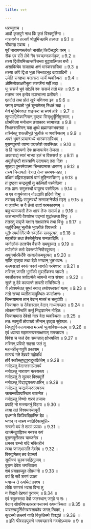```yaml
---
title: ००९

---
```

धरण्युवाच ।  
आदौ कृतयुगे नाथ किं कृतं विश्वमूर्त्तिना ।  
नारायणेन तत्सर्वं श्रोतुमिच्छामि तत्त्वतः ॥ 9.1 ॥  
श्रीवराह उवाच ।  
पूर्वं नारायणस्त्वेको नासीत् किञ्चिद्धरेः परम् ।  
सैक एव रतिं लेभे नैव स्वच्छन्दकर्मकृत् ॥ 9.2 ॥  
तस्य द्वितीयमिच्छन्तश्चिन्ता बुद्ध्यात्मिका बभौ ।  
असावित्येव सञ्ज्ञाया क्षणं भास्करसन्निभा ॥ 9.3 ॥  
तस्या अपि द्विधा भूता चिन्ताऽभूद ब्रह्मवादिनी ।  
उमेति सञ्ज्ञया यत्तत्सदा मर्त्ये व्यवस्थिता ॥ 9.4 ॥  
ओमित्येकाक्षरीभूता ससर्जेमां महीं तदा ।  
भूः ससर्ज भुवं सोऽपि स्वः ससर्ज ततो महः ॥ 9.5 ॥  
ततश्च जन इत्येव तपश्चात्मा प्रलीयते ।  
एतदोतं तथा प्रोतं सूत्रे मणिगणा इव ॥ 9.6 ॥  
जगत् प्रणवतो भूतं शून्यमेतत् स्थितं तदा ।  
येयं मूर्तिर्भगवतः शङ्करः स स्वयं हरिः ॥ 9.7 ॥  
शून्याल्ँलोकानिमान् दृष्ट्वा सिसृक्षुर्मूर्त्तिमुत्तमाम् ।  
क्षोभयित्वा मनोधाम तत्राकारः स्वमात्रतः ॥ 9.8 ॥  
स्थितस्तस्मिन् यदा क्षुब्धे ब्रह्माण्डमभवत्तदा ।  
तस्मिंस्तु शकलीभूते भूर्लोकं च व्यवस्थितम् ॥ 9.9 ॥  
अपरं भुवनं प्रायान्मध्ये भास्करसन्निभम् ।  
पुराणपुरुषो व्याप्य पद्मकोशे व्यवस्थितः ॥ 9.10 ॥  
स हि नारायणो देवः प्राजापत्येन तेजसा ।  
अकाराद्यं स्वरं नाभ्यां हलं च विससर्ज ह ॥ 9.11 ॥  
अमूर्त्तसृष्टौ शास्त्राणि उदगायत् तदा दिशः ।  
सुष्ट्वा पुनरमेयात्मा चिन्तयामास धारणम् ॥ 9.12 ॥  
तस्य चिन्तयतो नेत्रात् तेजः समभवन्महत् ।  
दक्षिणं वह्निसङ्काशं वामं तुहिनसन्निभम् ॥ 9.13 ॥  
तं दृष्ट्वा चन्द्रसूर्यौ तु कल्पितौ परमेष्ठिना ।  
ततः प्राणः समुत्तस्थौ वायुश्च परमेष्ठिनः ॥ 9.14 ॥  
स एव वायुर्भगवान् योऽद्यापि हृदिगो विभुः ।  
तस्माद् वह्निः समुत्तस्थौ तस्मादग्नेर्जलं महत् ॥ 9.15 ॥  
य एवाग्निः स वै तेजो ब्राह्मं परमकारणम् ।  
बाहुभ्यामप्यसौ तेजः क्षात्रं तेजः ससर्ज ह ॥ 9.16 ॥  
ऊरुभ्यामपि वैश्यांश्च पद्भ्यां शूद्रांस्तथा विभुः ।  
ततस्तु ससृजे यक्षान् राक्षसांश्च तथा विभुः ॥ 9.17 ॥  
चतुर्विधैस्तु भूर्लोकं भुवर्लोकं वियच्चरैः ।  
भूतैः स्वर्मार्गगैरन्यैः स्वर्लोकं समपूरयत् ॥ 9.18 ॥  
महर्लोकं तथा तैस्तैर्भूतैश्च सनकादिभिः ।  
जनोलोकं ततश्चैव वैराजैः समपूरयत् ॥ 9.19 ॥  
तपोलोकं ततो देवस्तपोनिष्ठैरपूरयत् ।  
अपुनर्मारकैर्देवैः सत्यलोकमपूरयत् ॥ 9.20 ॥  
सृष्टिं सृष्ट्वा तथा देवो भगवान् भूतभावनः ।  
कल्पसञ्ज्ञं स्वकं घस्त्रं जागर्ति परमेश्वरः ॥ 9.21 ॥  
तस्मिन् जगति भूर्लोको भुवर्लोकश्च जायते ।  
स्वर्लोकश्च त्रयोऽप्येते जायन्ते नात्र संशयः ॥ 9.22 ॥  
सुप्ते तु देवे कल्पान्ते तावती रात्रिरिष्यते ।  
त्रै लोक्यमेतत् सुप्तं स्यात् तथोपप्लवतां गतम् ॥ 9.23 ॥  
ततो रात्र्यां व्यतीतायामुत्थितः कमलेक्षणः ।  
चिन्तयामास तान् वेदान् मातरं च चतुर्ष्वपि ।  
चिन्तयानः स देवेशस्तान् वेदान् नाध्यगच्छत ॥ 9.24 ॥  
लोकमार्गस्थितिं कर्त्तुं निद्राज्ञानेन मोहितः ।  
चिन्तयामास देवेशो नात्र वेदा व्यवस्थिताः ॥ 9.25 ॥  
ततः स्वमूर्तौ तोयाख्ये लीनान् दृष्ट्वा सुरेश्वरः ।  
जिघृक्षुश्चिन्तयामास मत्स्यो भूत्वाविशज्जलम् ॥ 9.26 ॥  
एवं ध्यात्वा महामत्स्यस्तत्क्षणात् समजायत ।  
विवेश च जलं देवः समन्तात् क्षोभयन्निव ॥ 9.27 ॥  
तस्मिन् प्रविष्टे सहसा जलं तु  
महामहीधृग्वपुषि प्रकाशम् ।  
मात्स्यं गते देववरे महोदधिं  
हरिं स्तवैस्तुष्टुवुरुद्धृतक्षितिम् ॥ 9.28 ॥  
नमोऽस्तु वेदान्तरगाप्रतर्क्य  
नमोऽस्तु नारायण मत्स्यरूप ।  
नमोऽस्तु ते सुस्वर विश्वमूर्त्ते  
नमोऽस्तु विद्याद्वयरूपधारिन् ॥ 9.29 ॥  
नमोऽस्तु चन्द्रार्कमरुत्स्वरूप  
जलान्तविश्वस्थित चारुनेत्र ।  
नमोऽस्तु विष्णोः शरणं व्रजामः  
प्रपाहि नो मत्स्यतनुं विहाय ॥ 9.30 ॥  
त्वया ततं विश्वमनन्तमूर्त्ते  
पृथग्गते किञ्चिदिहास्ति देव ।  
भवान् न चास्य व्यतिरिक्तमूर्त्ति-  
स्त्वत्तो वयं ते शरणं प्रपन्नाः ॥ 9.31 ॥  
खात्मेन्दुवह्निश्च मनश्च रूपं  
पुराणमूर्त्तेस्तव चाब्जनेत्र ।  
क्षमस्व शम्भो यदि भक्तिहीनं  
त्वया जगद्भासति देवदेव ॥ 9.32 ॥  
विरुद्धमेतत् तव देवरूपं  
सुभीषणं सुस्वनमद्रितुल्यम् ।  
पुराण देवेश जगन्निवास  
शमं प्रयाह्यच्युत तीव्रभानो ॥ 9.33 ॥  
वयं हि सर्वे शरणं प्रपन्ना  
भयाच्च ते रूपमिदं प्रपश्य ।  
लोके समस्तं भवता विना तु  
न विद्यते देहगतं पुराणम् ॥ 9.34 ॥  
एवं स्तुतस्तदा देवो जलस्थान् जगृहे च सः ।  
वेदान् सोपनिषच्छास्त्रानन्तःस्थं रूपमास्थितः ॥ 9.35 ॥  
यावत्स्वमूर्तिर्भगवांस्तावदेव जगत् त्विदम् ।  
कूटस्थे तल्लयं याति विकृतिस्थे विवर्द्धते ॥ 9.36 ॥  
॥ इति श्रीवराहपुराणे भगवच्छास्त्रे नवमोऽध्यायः ॥ 9 ॥